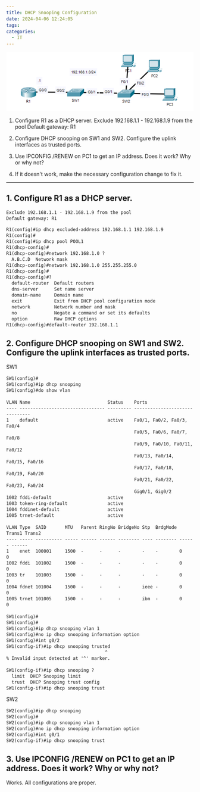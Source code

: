 ```yaml
---
title: DHCP Snooping Configuration
date: 2024-04-06 12:24:05
tags: 
categories:
  - IT
---
```

![](../../images/Pasted%20image%2020240406122440.png)
1. Configure R1 as a DHCP server.
    Exclude 192.168.1.1 - 192.168.1.9 from the pool
    Default gateway: R1

2. Configure DHCP snooping on SW1 and SW2.
    Configure the uplink interfaces as trusted ports.

3. Use IPCONFIG /RENEW on PC1 to get an IP address.
    Does it work?  Why or why not?

4. If it doesn't work, make the necessary configuration change to fix it.

---

## 1. Configure R1 as a DHCP server.
    Exclude 192.168.1.1 - 192.168.1.9 from the pool
    Default gateway: R1

```
R1(config)#ip dhcp excluded-address 192.168.1.1 192.168.1.9
R1(config)#
R1(config)#ip dhcp pool POOL1
R1(dhcp-config)#
R1(dhcp-config)#network 192.168.1.0 ?
  A.B.C.D  Network mask
R1(dhcp-config)#network 192.168.1.0 255.255.255.0
R1(dhcp-config)#
R1(dhcp-config)#?
  default-router  Default routers
  dns-server      Set name server
  domain-name     Domain name
  exit            Exit from DHCP pool configuration mode
  network         Network number and mask
  no              Negate a command or set its defaults
  option          Raw DHCP options
R1(dhcp-config)#default-router 192.168.1.1
```

## 2. Configure DHCP snooping on SW1 and SW2. Configure the uplink interfaces as trusted ports.

SW1 
```
SW1(config)#
SW1(config)#ip dhcp snooping
SW1(config)#do show vlan

VLAN Name                             Status    Ports
---- -------------------------------- --------- -------------------------------
1    default                          active    Fa0/1, Fa0/2, Fa0/3, Fa0/4
                                                Fa0/5, Fa0/6, Fa0/7, Fa0/8
                                                Fa0/9, Fa0/10, Fa0/11, Fa0/12
                                                Fa0/13, Fa0/14, Fa0/15, Fa0/16
                                                Fa0/17, Fa0/18, Fa0/19, Fa0/20
                                                Fa0/21, Fa0/22, Fa0/23, Fa0/24
                                                Gig0/1, Gig0/2
1002 fddi-default                     active    
1003 token-ring-default               active    
1004 fddinet-default                  active    
1005 trnet-default                    active    

VLAN Type  SAID       MTU   Parent RingNo BridgeNo Stp  BrdgMode Trans1 Trans2
---- ----- ---------- ----- ------ ------ -------- ---- -------- ------ ------
1    enet  100001     1500  -      -      -        -    -        0      0
1002 fddi  101002     1500  -      -      -        -    -        0      0   
1003 tr    101003     1500  -      -      -        -    -        0      0   
1004 fdnet 101004     1500  -      -      -        ieee -        0      0   
1005 trnet 101005     1500  -      -      -        ibm  -        0      0   

SW1(config)#
SW1(config)#
SW1(config)#ip dhcp snooping vlan 1
SW1(config)#no ip dhcp snooping information option
SW1(config)#int g0/2
SW1(config-if)#ip dhcp snooping trusted
                                     ^
% Invalid input detected at '^' marker.
	
SW1(config-if)#ip dhcp snooping ?
  limit  DHCP Snooping limit
  trust  DHCP Snooping trust config
SW1(config-if)#ip dhcp snooping trust
```

SW2
```
SW2(config)#ip dhcp snooping
SW2(config)#
SW2(config)#ip dhcp snooping vlan 1
SW2(config)#no ip dhcp snooping information option
SW2(config)#int g0/1
SW2(config-if)#ip dhcp snooping trust
```



## 3. Use IPCONFIG /RENEW on PC1 to get an IP address. Does it work?  Why or why not?

Works. All configurations are proper. 

